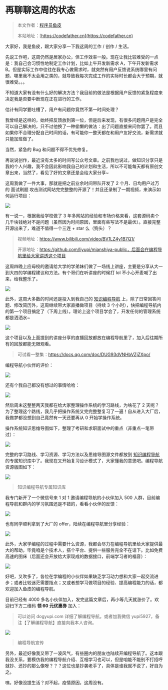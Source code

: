 # 再聊聊这周的状态

> 本文作者：[程序员鱼皮](https://yuyuanweb.feishu.cn/wiki/Abldw5WkjidySxkKxU2cQdAtnah)
>
> 本站地址：[https://codefather.cn](https://codefather.cn)

大家好，我是鱼皮，跟大家分享一下我这周的工作 / 创作 / 生活。

先说工作吧，这周仍然是居家办公，但工作效率一般。现在让我比较难受的一点是：我自己会习惯性地制定工作计划，比如上午开发新需求 A，下午开发新需求 B。但是实际工作中往往在我专心做需求时，就突然有用户反馈说系统哪里有问题、哪里我不太会用之类的，就导致我每次完成工作的实际时长都会大于预期，就很难受。。。

不知道大家有没有什么好的解决方法？我目前的做法是根据用户反馈的紧急程度来决定我是否要中断现在正在进行的工作。

估计有同学要吐槽了，用户有问题你竟然不第一时间处理？

我曾经是这样的，始终把反馈放到第一位，但是后来发现，有很多问题用户是完全可以自己解决的，只不过他换了一种偷懒的做法：出了问题直接来问你罢了。而且如果你不合理分配自己时间的话，有可能你一整天都在和用户友好交流，新需求就只能加班做了。

当然，紧急的 Bug 和问题不得不优先修复。

再说说创作，最近没有太多的时间写公众号文章。之前我也说过，做知识分享只是我的个人兴趣，我不会因此影响我自己的计划和生活，所以不可能每天都有原创文章出来，当然了，看见了好的文章还是会给大家分享~

这周我做了一件大事，那就是把之前业余时间带队开发了 2 个月、日均用户过万的 面试刷题 攻击测试网站完完整整的开源了！并且还录制了一期视频，来演示如何运行项目：

![](https://pic.yupi.icu/5563/202311041332517.png)

有一说一，根据我给学校做了 3 年多网站的经验和市场价格来看，这套源码卖个几千块钱绝对不是问题（虽然因为时间原因，里面有些写法不是最优）。直接完整开源出来了，难道不值得一个三连 + star 么（狗头）？

> 视频地址：https://www.bilibili.com/video/BV1LZ4y1B7Q1/
>
> 开源地址：https://github.com/liyupi/mianshiya-public，后面会在编程导航里给大家讲透这个项目

这周四晚上应母校的邀请给大学的学弟妹们做了一场线上讲座，主要是分享从大一到大四的学编程建议和方法。有个哥们在听讲座的时候打 lol 不小心开麦喊了出来，给我整乐了。

![](https://pic.yupi.icu/5563/202311041332555.png)

此外，这周大多数的时间还是投入到我自己的 [知识编程导航](https://mp.weixin.qq.com/s?__biz=MzI1NDczNTAwMA==&mid=2247505617&idx=1&sn=73c5e2b1ad9b22d93e8fd6153199ab22&scene=21#wechat_redirect) 上，除了日常回答问题、修改简历外，这周继续带大家直播做项目（持续 3 个小时），快把编程导航内的第一个项目搞定了（下周上线）。理论上这个项目学会了，开发任何的管理系统都是洒洒水~

![](https://pic.yupi.icu/5563/202311041332591.png)

这个项目以及上面提到的讲座分享的直播回放都放在编程导航里了，加入后往期所有的回放都能无限观看。

> 可试看一整集：https://docs.qq.com/doc/DUG93dVNHbVZjZXpo/

编程导航小伙伴的评价：

![](https://pic.yupi.icu/5563/202311041332496.png)

还有个我自己都没有想过的事情哈哈：

![](https://pic.yupi.icu/5563/202311041332617.png)

然后周末这整整两天我都在给大家整理操作系统的学习路线，为啥花了 2 天呢？为了整理这个路线，我几乎把操作系统又完完整整复习了一遍！自从进入大厂后，我做梦都没想到自己竟然有一天还要再从 0 开始学操作系统。

操作系统知识思维导图如下，整理了考研和求职面试中的重点（非重点一笔带过）：

![](https://pic.yupi.icu/5563/202311041332532.png)

完整的学习路线、学习资源、学习方法以及思维导图源文件都放到 [知识编程导航](https://mp.weixin.qq.com/s?__biz=MzI1NDczNTAwMA==&mid=2247505617&idx=1&sn=73c5e2b1ad9b22d93e8fd6153199ab22&scene=21#wechat_redirect) 的专属知识库中了。我现在又开始复习设计模式了，大家懂我的意思吧。编程导航资源版图如下：

![](https://pic.yupi.icu/5563/202311041332852.png)

> 知识编程导航专属知识库

我专门新开了一个微信号来 1 对 1 邀请编程导航的小伙伴加入 500 人群，目前编程导航和群内的学习氛围还是不错的，看看小伙伴的反馈：

![](https://pic.yupi.icu/5563/202311041332959.png)

也有同学顺利拿到了大厂的 offer，陆续在编程导航里分享经验：

![](https://pic.yupi.icu/5563/202311041332068.png)

此外，大家学编程的过程中需要什么资源，我都会尽力在编程导航里给大家提供最大的帮助，毕竟咱是个技术人，搭个平台、提供一些服务完全不在话下。比如免费高速的图床（后面还会开放给大家现成的数据接口，前端学习者的福音）：

![](https://pic.yupi.icu/5563/202311041332105.png)

好吧，又吹多了，各位在学编程的小伙伴如果缺乏学习动力想和大家一起交流进步；或者比较迷茫需要指点；又或者想学习做项目的经验、提高编程能力的话，都欢迎加入鱼皮的编程导航。

目前已经有 4000 多名小伙伴加入，发完这篇文章后，再小等几天就涨价了。欢迎扫下方二维码 **领 60 元优惠券** 加入：

> 可以访问 dogyupi.com 详细了解编程导航。或者加我微信 yupi5927，备注【了解编程导航】直接向我本人咨询。

![](https://pic.yupi.icu/5563/202311041332225.png)

> 编程导航宣传

另外，最近好像我又带了一波风气，有些圈内的朋友也陆续开编程导航了。这本跟我没关系，要模仿我的编程导航介绍、互相学习也可以，但是咱能不能别不打招呼就抄、还抄的那么像呀？？？这位也是抄袭老手了，具体是谁我就不说了，好自为之。

咦，好像没提生活？对不起，疫情原因，这周没有。